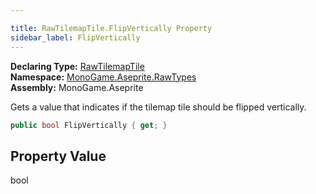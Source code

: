 ```yaml
---

title: RawTilemapTile.FlipVertically Property
sidebar_label: FlipVertically
---
```

**Declaring Type:** [RawTilemapTile](../)  
**Namespace:** [MonoGame.Aseprite.RawTypes](../../)  
**Assembly:** MonoGame.Aseprite

Gets a value that indicates if the tilemap tile should be flipped vertically.

```csharp
public bool FlipVertically { get; }
```

## Property Value

bool


